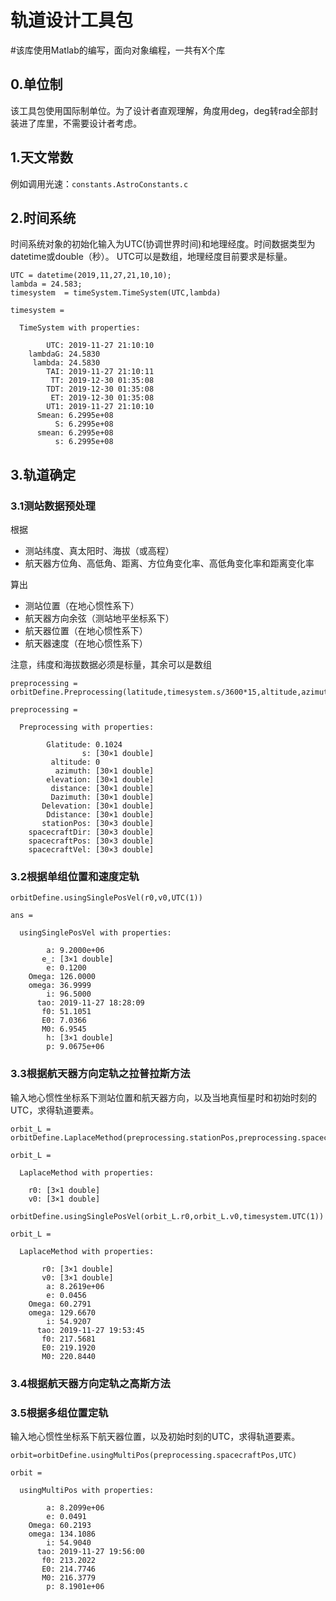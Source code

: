 # 轨道设计工具包
#该库使用Matlab的编写，面向对象编程，一共有X个库
## 0.单位制
该工具包使用国际制单位。为了设计者直观理解，角度用deg，deg转rad全部封装进了库里，不需要设计者考虑。
## 1.天文常数
例如调用光速：`constants.AstroConstants.c`
## 2.时间系统
时间系统对象的初始化输入为UTC(协调世界时间)和地理经度。时间数据类型为datetime或double（秒）。
UTC可以是数组，地理经度目前要求是标量。
```
UTC = datetime(2019,11,27,21,10,10);
lambda = 24.583;
timesystem  = timeSystem.TimeSystem(UTC,lambda)
```
```
timesystem = 

  TimeSystem with properties:

        UTC: 2019-11-27 21:10:10
    lambdaG: 24.5830
     lambda: 24.5830
        TAI: 2019-11-27 21:10:11
         TT: 2019-12-30 01:35:08
        TDT: 2019-12-30 01:35:08
         ET: 2019-12-30 01:35:08
        UT1: 2019-11-27 21:10:10
      Smean: 6.2995e+08
          S: 6.2995e+08
      smean: 6.2995e+08
          s: 6.2995e+08
```

## 3.轨道确定
### 3.1测站数据预处理
根据
- 测站纬度、真太阳时、海拔（或高程）
- 航天器方位角、高低角、距离、方位角变化率、高低角变化率和距离变化率

算出
- 测站位置（在地心惯性系下）
- 航天器方向余弦（测站地平坐标系下）
- 航天器位置（在地心惯性系下）
- 航天器速度（在地心惯性系下）

注意，纬度和海拔数据必须是标量，其余可以是数组
```
preprocessing = orbitDefine.Preprocessing(latitude,timesystem.s/3600*15,altitude,azimuth,elevation,distance,Dazimuth,Delevation,Ddistance)

preprocessing = 

  Preprocessing with properties:

        Glatitude: 0.1024
                s: [30×1 double]
         altitude: 0
          azimuth: [30×1 double]
        elevation: [30×1 double]
         distance: [30×1 double]
         Dazimuth: [30×1 double]
       Delevation: [30×1 double]
        Ddistance: [30×1 double]
       stationPos: [30×3 double]
    spacecraftDir: [30×3 double]
    spacecraftPos: [30×3 double]
    spacecraftVel: [30×3 double]
```

### 3.2根据单组位置和速度定轨
```
orbitDefine.usingSinglePosVel(r0,v0,UTC(1))

ans = 

  usingSinglePosVel with properties:

        a: 9.2000e+06
       e_: [3×1 double]
        e: 0.1200
    Omega: 126.0000
    omega: 36.9999
        i: 96.5000
      tao: 2019-11-27 18:28:09
       f0: 51.1051
       E0: 7.0366
       M0: 6.9545
        h: [3×1 double]
        p: 9.0675e+06
```
### 3.3根据航天器方向定轨之拉普拉斯方法
输入地心惯性坐标系下测站位置和航天器方向，以及当地真恒星时和初始时刻的UTC，求得轨道要素。
```
orbit_L = orbitDefine.LaplaceMethod(preprocessing.stationPos,preprocessing.spacecraftDir,timesystem.s)
```
```
orbit_L = 

  LaplaceMethod with properties:

    r0: [3×1 double]
    v0: [3×1 double]
```
```
orbitDefine.usingSinglePosVel(orbit_L.r0,orbit_L.v0,timesystem.UTC(1))
```
```
orbit_L = 

  LaplaceMethod with properties:

       r0: [3×1 double]
       v0: [3×1 double]
        a: 8.2619e+06
        e: 0.0456
    Omega: 60.2791
    omega: 129.6670
        i: 54.9207
      tao: 2019-11-27 19:53:45
       f0: 217.5681
       E0: 219.1920
       M0: 220.8440
```
### 3.4根据航天器方向定轨之高斯方法

### 3.5根据多组位置定轨
输入地心惯性坐标系下航天器位置，以及初始时刻的UTC，求得轨道要素。
```
orbit=orbitDefine.usingMultiPos(preprocessing.spacecraftPos,UTC)

orbit = 

  usingMultiPos with properties:

        a: 8.2099e+06
        e: 0.0491
    Omega: 60.2193
    omega: 134.1086
        i: 54.9040
      tao: 2019-11-27 19:56:00
       f0: 213.2022
       E0: 214.7746
       M0: 216.3779
        p: 8.1901e+06
```
